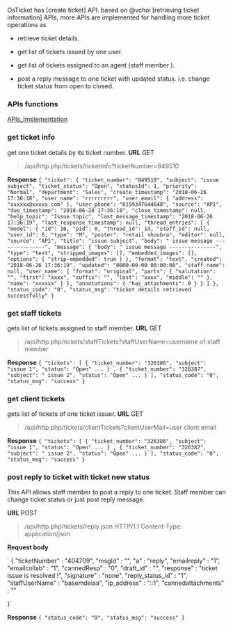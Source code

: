 OsTicket has [create ticket] API. based on @vchoi [retrieving ticket information] APIs, more APIs are implemented for handling more ticket operations as 

- retrieve ticket details.

- get list of tickets issued by one user.

- get list of tickets assigned to an agent (staff member ).

- post a reply message to one ticket with updated status. i.e. change ticket status from open to closed.

### APIs functions
[APIs_Implementation](https://github.com/osTicket/osTicket/pull/4361/files)

### get ticket info
get one ticket details by its ticket number.
**URL** GET   

> /api/http.php/tickets/ticketInfo?ticketNumber=849510

**Response**
`{
    "ticket": {
        "ticket_number": "849510",
        "subject": "issue subject",
        "ticket_status": "Open",
        "statusId": 1,
        "priority": "Normal",
        "department": "Sales",
        "create_timestamp": "2018-06-26 17:36:18",
        "user_name": "rrrrrrrrr",
        "user_email": {
            "address": "xxxxxx@xxxxx.com"
        },
        "user_phone": "0159347644648",
        "source": "API",
        "due_timestamp": "2018-06-28 17:36:18",
        "close_timestamp": null,
        "help_topic": "Issue topic",
        "last_message_timestamp": "2018-06-26 17:36:19",
        "last_response_timestamp": null,
        "thread_entries": [
            {
                "model": {
                    "id": 16,
                    "pid": 0,
                    "thread_id": 14,
                    "staff_id": null,
                    "user_id": 6,
                    "type": "M",
                    "poster": "retail shoubra",
                    "editor": null,
                    "source": "API",
                    "title": "issue subject",
                    "body": " issue message ---------------",
                    "message": {
                        "body": " issue message ---------------",
                        "type": "text",
                        "stripped_images": [],
                        "embedded_images": [],
                        "options": {
                            "strip-embedded": true
                        }
                    },
                    "format": "text",
                    "created": "2018-06-26 17:36:19",
                    "updated": "0000-00-00 00:00:00",
                    "staff_name": null,
                    "user_name": {
                        "format": "original",
                        "parts": {
                            "salutation": "",
                            "first": "xxxx",
                            "suffix": "",
                            "last": "xxxx",
                            "middle": ""
                        },
                        "name": "xxxxxx"
                    }
                },
                "annotations": {
                    "has_attachments": 0
                }
            }
        ]
    },
    "status_code": "0",
    "status_msg": "ticket details retrieved successfully"
}`

### get staff tickets
gets list of tickets assigned to staff member.
**URL** GET 

>   /api/http.php/tickets/staffTickets?staffUserName=username of staff member

**Response**
`{
    "tickets": [
        {
            "ticket_number": "326386",
            "subject": "issue 1",
            "status": "Open"
              ...
        }
	,
		{
	   "ticket_number": "326387",
            "subject": " issue 2",
            "status": "Open"
              ...
		}
    ],
    "status_code": "0",
    "status_msg": "success"
}`

### get client tickets
gets list of tickets of one ticket issuer.
**URL** GET 

>   /api/http.php/tickets/clientTickets?clientUserMail=user client email 

**Response**
`{
    "tickets": [
        {
            "ticket_number": "326386",
            "subject": "issue 1",
            "status": "Open"
              ...
        }
	,
		{
	   "ticket_number": "326387",
            "subject": " issue 2",
            "status": "Open"
              ...
		}
    ],
    "status_code": "0",
    "status_msg": "success"
}`

### post reply to ticket with ticket new status
This API allows staff member to post a reply to one ticket. Staff member can change ticket status or just post reply message.

**URL** POST

>   /api/http.php/tickets/reply.json HTTP/1.1
Content-Type: application/json

**Request body**

` {
 "ticketNumber" : "404709", 
 "msgId" : "",
 "a" : "reply", 
 "emailreply" : "1", 
 "emailcollab" : "1",
 "cannedResp" : "0", 
 "draft_id" : "",
 "response" :  "ticket issue is resolved !",
 "signature" : "none", 
 "reply_status_id" : "1",
 "staffUserName" : "basemdeiaa",
 "ip_address" : "::1",
 "cannedattachments" : ""
 
 }`

**Response**
`{
    "status_code": "0",
    "status_msg": "success"
}`

